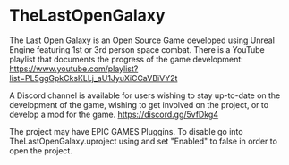 # TheLastOpenGalaxy

The Last Open Galaxy is an Open Source Game developed using Unreal Engine featuring 1st or 3rd person space combat.
There is a YouTube playlist that documents the progress of the game development:
https://www.youtube.com/playlist?list=PL5ggGpkCksKLLj_aU1JyuXiCCaVBiVY2t

A Discord channel is available for users wishing to stay up-to-date on the development of the game, wishing to get involved on the project, or to develop a mod for the game. https://discord.gg/5vfDkg4

The project may have EPIC GAMES Pluggins.  To disable go into TheLastOpenGalaxy.uproject using and set "Enabled" to false in order to open the project.
